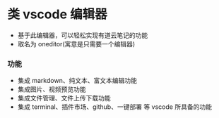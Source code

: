# 类 vscode 编辑器

- 基于此编辑器，可以轻松实现有道云笔记的功能
- 取名为 oneditor(寓意是只需要一个编辑器)

### 功能

- 集成 markdown、纯文本、富文本编辑功能
- 集成图片、视频预览功能
- 集成文件管理、文件上传下载功能
- 集成 terminal、插件市场、github、一键部署 等 vscode 所具备的功能
